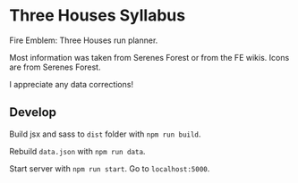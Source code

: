 # Three Houses Syllabus

Fire Emblem: Three Houses run planner.

Most information was taken from Serenes Forest or from the FE wikis. Icons are from Serenes Forest.

I appreciate any data corrections!

## Develop

Build jsx and sass to `dist` folder with `npm run build`.

Rebuild `data.json` with `npm run data`.

Start server with `npm run start`. Go to `localhost:5000`.

